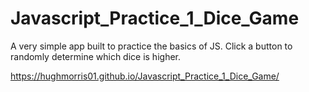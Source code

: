 # Javascript_Practice_1_Dice_Game

A very simple app built to practice the basics of JS. Click a button to randomly determine which dice is higher.

https://hughmorris01.github.io/Javascript_Practice_1_Dice_Game/
